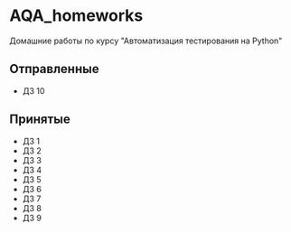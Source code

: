 # AQA_homeworks
Домашние работы по курсу "Автоматизация тестирования на Python"

## Отправленные
- ДЗ 10

## Принятые

- ДЗ 1
- ДЗ 2
- ДЗ 3
- ДЗ 4
- ДЗ 5
- ДЗ 6
- ДЗ 7
- ДЗ 8
- ДЗ 9
